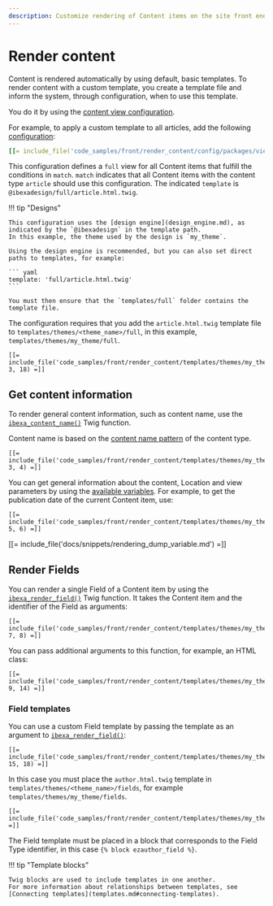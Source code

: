```yaml
---
description: Customize rendering of Content items on the site front end by using templates with proper content view configuration.
---
```


# Render content

Content is rendered automatically by using default, basic templates.
To render content with a custom template, you create a template file
and inform the system, through configuration, when to use this template.

You do it by using the [content view configuration](template_configuration.md).

For example, to apply a custom template to all articles, add the following [configuration](configuration.md#configuration-files):

``` yaml
[[= include_file('code_samples/front/render_content/config/packages/views.yaml', 4, 7) =]][[= include_file('code_samples/front/render_content/config/packages/views.yaml', 9, 15) =]]
```

This configuration defines a `full` view for all Content items that fulfill the conditions in `match`.
`match` indicates that all Content items with the content type `article` should use this configuration.
The indicated `template` is `@ibexadesign/full/article.html.twig`.

!!! tip "Designs"

    This configuration uses the [design engine](design_engine.md), as indicated by the `@ibexadesign` in the template path.
    In this example, the theme used by the design is `my_theme`.
    
    Using the design engine is recommended, but you can also set direct paths to templates, for example:
    
    ``` yaml
    template: 'full/article.html.twig'
    ```
    
    You must then ensure that the `templates/full` folder contains the template file.

The configuration requires that you add the `article.html.twig` template file to `templates/themes/<theme_name>/full`,
in this example, `templates/themes/my_theme/full`.

``` html+twig
[[= include_file('code_samples/front/render_content/templates/themes/my_theme/full/article.html.twig', 3, 18) =]]
```

## Get content information

To render general content information, such as content name,
use the [`ibexa_content_name()`](content_twig_functions.md#ibexa_content_name) Twig function.

Content name is based on the [content name pattern](content_types.md#content-type-metadata) of the content type.

``` html+twig
[[= include_file('code_samples/front/render_content/templates/themes/my_theme/full/article.html.twig', 3, 4) =]]
```

You can get general information about the content, Location and view parameters by using the [available variables](templates.md#template-variables).
For example, to get the publication date of the current Content item, use:

``` html+twig
[[= include_file('code_samples/front/render_content/templates/themes/my_theme/full/article.html.twig', 5, 6) =]]
```

[[= include_file('docs/snippets/rendering_dump_variable.md') =]]

## Render Fields

You can render a single Field of a Content item by using the [`ibexa_render_field()`](field_twig_functions.md#ibexa_render_field) Twig function.
It takes the Content item and the identifier of the Field as arguments:

``` html+twig
[[= include_file('code_samples/front/render_content/templates/themes/my_theme/full/article.html.twig', 7, 8) =]]
```

You can pass additional arguments to this function, for example, an HTML class:

``` html+twig
[[= include_file('code_samples/front/render_content/templates/themes/my_theme/full/article.html.twig', 9, 14) =]]
```

### Field templates

You can use a custom Field template by passing the template as an argument to [`ibexa_render_field()`](field_twig_functions.md#ibexa_render_field):

``` html+twig
[[= include_file('code_samples/front/render_content/templates/themes/my_theme/full/article.html.twig', 15, 18) =]]
```

In this case you must place the `author.html.twig` template in `templates/themes/<theme_name>/fields`,
for example `templates/themes/my_theme/fields`.

``` html+twig
[[= include_file('code_samples/front/render_content/templates/themes/my_theme/fields/author.html.twig') =]]
```

The Field template must be placed in a block that corresponds to the Field Type identifier,
in this case `{% block ezauthor_field %}`.

!!! tip "Template blocks"

    Twig blocks are used to include templates in one another.
    For more information about relationships between templates, see [Connecting templates](templates.md#connecting-templates).
